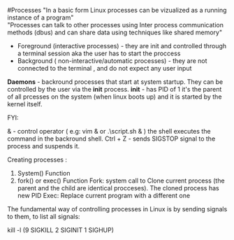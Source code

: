 #Processes 
"In a basic form Linux processes can be vizualized as a running instance of a program"  
"Processes can talk to other processes using Inter process communication methods (dbus) and can share data using techniques like shared memory"

* Foreground (interactive processes) - they are init and controlled through a terminal session aka the user has to start the proccess
* Background ( non-interactive/automatic processes) - they are not connected to the terminal , and do not expect any user input

**Daemons** - backround processes that start at system startup. They can be controlled by the user via the __init__ process.
**init** - has PID of 1 it's the parent of all prcesses on the system (when linux boots up) and it is started by the kernel itself.

FYI:

& - control operator ( e.g: vim & or .\script.sh & ) the shell executes the command in the backround shell.
Ctrl + Z - sends SIGSTOP signal to the process and suspends it.


Creating processes :

1) System() Function 
2) fork() or exec() Function
  Fork: system call to Clone current process (the parent and the child are identical procceses). The cloned process has new PID
  Exec: Replace current program with a different one
  
  
  
  The fundamental way of controlling processes in Linux is by sending signals to them, to list all signals:
  
  kill -l (9 SIGKILL 2 SIGINIT 1 SIGHUP)
